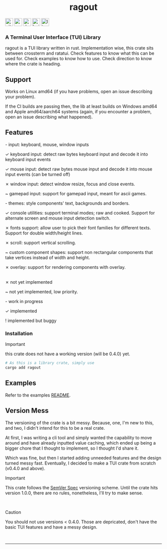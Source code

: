 <h1 align="center">
    ragout
</h1> 

[<img alt="github" src="https://img.shields.io/badge/github-uraneko.ragout-A5915F?style=for-the-badge&logo=github&labelColor=3a3a3a" height="25">](https://github.com/uraneko/ragout) 
[<img alt="crates.io" src="https://img.shields.io/crates/v/ragout.svg?style=for-the-badge&color=E40046&logo=rust&labelColor=3a3a3a" height="25">](https://crates.io/crates/ragout) 
[<img alt="docs.rs" src="https://img.shields.io/badge/docs.rs-ragout-495c9f?style=for-the-badge&logo=docsdotrs&labelColor=3a3a3a" height="25">](https://docs.rs/ragout) 
[<img alt="build status" src="https://img.shields.io/github/actions/workflow/status/uraneko/ragout/rust.yml?branch=main&style=for-the-badge&labelColor=3a3a3a" height="25">](https://github.com/uraneko/ragout/actions?query=branch%3Amain)
[<img alt="license" src="https://img.shields.io/github/license/uraneko/ragout?style=for-the-badge&labelColor=3a3a3a&color=ECD53F" height="25">](https://github.com/uraneko/ragout/blob/main/LICENSE)

<h3>
    A Terminal User Interface (TUI) Library
</h3>
 
ragout is a TUI library written in rust. Implementation wise, this crate sits between crossterm and ratatui. Check features to know what this can be used for. Check examples to know how to use. Check direction to know where the crate is heading.

## Support 
Works on Linux amd64 (if you have problems, open an issue describing your problem).

If the CI builds are passing then, the lib at least builds on Windows amd64 and Apple amd64/aarch64 systems (again, if you encounter a problem, open an issue describing what happened).

## Features
\- input: keyboard, mouse, window inputs 

✓ keyboard input: detect raw bytes keyboard input and decode it into keyboard input events

✓ mouse input: detect raw bytes mouse input and decode it into mouse input events (can be turned off)

✗ window input: detect window resize, focus and close events.

~ gamepad input: support for gamepad input, meant for ascii games.

\- themes: style components' text, backgrounds and borders.

✓ console utilities: support terminal modes; raw and cooked. Support for alternate screen and mouse input detection switch.

✗ fonts support: allow user to pick their font families for different texts. Support for double width/height lines.

✗ scroll: support vertical scrolling.

~ custom component shapes: support non rectangular components that take vertices instead of width and height.

✗ overlay: support for rendering components with overlay.

<br>
✗ not yet implemented 

~ not yet implemented, low priority.

\- work in progress

✓ implemented 

! implemented but buggy

### Installation

> [!IMPORTANT]
> this crate does not have a working version (will be 0.4.0) yet.

```bash
# As this is a library crate, simply use
cargo add ragout 
```

## Examples
Refer to the examples <a href= "examples/README.md">README</a>.

## Version Mess
The versioning of the crate is a bit messy. Because, one, I'm new to this, and two, I didn't intend for this to be a real crate. 

At first, I was writing a cli tool and simply wanted the capability to move around and have already inputted value caching, which ended up being a bigger chore that I thought to implement, so I thought I'd share it. 

Which was fine, but then I started adding unneeded features and the design turned messy fast. Eventually, I decided to make a TUI crate from scratch (v0.4.0 and above).

> [!IMPORTANT] 
> This crate follows the [SemVer Spec](https://semver.org/) versioning scheme.
> Until the crate hits version 1.0.0, there are no rules, nonetheless, I'll try to make sense.

<br>

> [!CAUTION]
> You should not use versions < 0.4.0. Those are depricated, don't have the basic TUI features and have a messy design.

<br>

<hr height="1">

<br>

